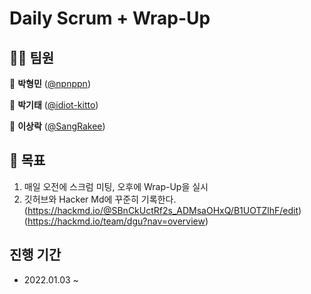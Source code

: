 # Daily Scrum + Wrap-Up

## 👨‍💻 팀원

🧡 **박형민** ([@npnppn](https://github.com/npnppn))

💛 **박기태** ([@idiot-kitto](https://github.com/idiot-kitto))

💚 **이상락** ([@SangRakee](https://github.com/SangRakee))

## 🎥 목표
1. 매일 오전에 스크럼 미팅, 오후에 Wrap-Up을 실시
2. 깃허브와 Hacker Md에 꾸준히 기록한다.  
(https://hackmd.io/@SBnCkUctRf2s_ADMsaOHxQ/B1UOTZlhF/edit)  
(https://hackmd.io/team/dgu?nav=overview)

## 진행 기간
- 2022.01.03 ~
